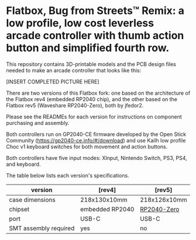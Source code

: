 # Flatbox, Bug from Streets™ Remix: a low profile, low cost leverless arcade controller with thumb action button and simplified fourth row.

This repository contains 3D-printable models and the PCB design files needed to make an arcade controller that looks like this:

[INSERT COMPLETED PICTURE HERE]

There are two versions of this Flatbox fork: one based on the architecture of the Flatbox rev4 (embedded RP2040 chip), and the other based on the Flatbox rev5 (Waveshare RP2040-Zero), both by jfedor2. 

Please see the READMEs for each version for instructions on component purchasing and assembly.

Both controllers run on GP2040-CE firmware developed by the Open Stick Community (https://gp2040-ce.info/#/download) and use Kailh low profile Choc v1 keyboard switches for both movement and action buttons.

Both controllers have five input modes: XInput, Nintendo Switch, PS3, PS4, and keyboard.

The table below lists each version's specifications.

version | [rev4] | [rev5]
------- | --------------------- | ---------------------
case dimensions | 218x130x10mm | 218x126x10mm
chipset | embedded RP2040 | [RP2040-Zero](https://www.waveshare.com/rp2040-zero.htm)
port | USB-C | USB-C
SMT assembly required | yes | no
